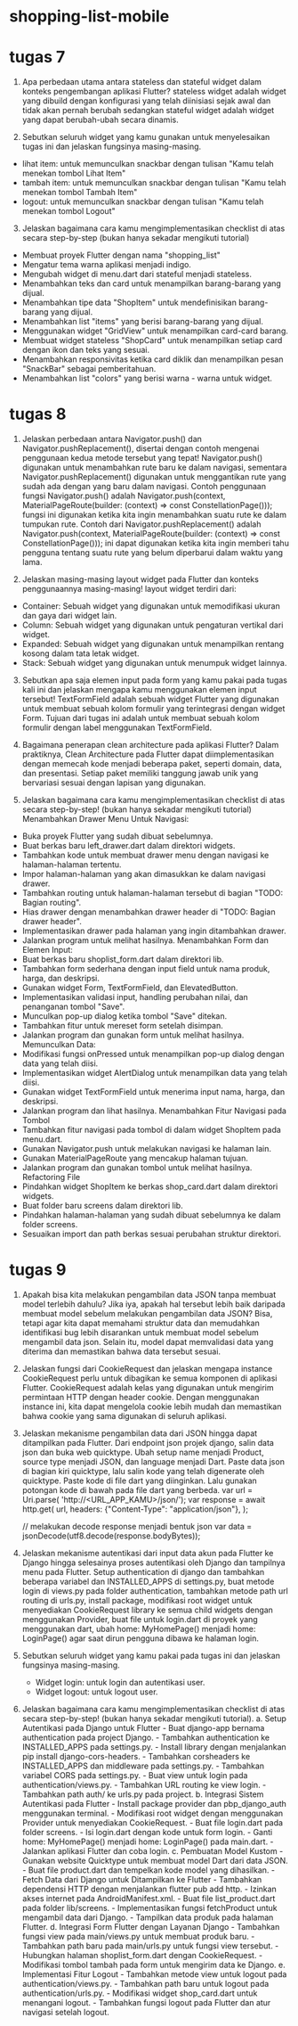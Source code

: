 # shopping-list-mobile

# tugas 7

1. Apa perbedaan utama antara stateless dan stateful widget dalam konteks pengembangan aplikasi Flutter?
stateless widget adalah widget yang dibuild dengan konfigurasi yang telah diinisiasi sejak awal dan tidak akan pernah berubah sedangkan stateful widget adalah widget yang dapat berubah-ubah secara dinamis.

2. Sebutkan seluruh widget yang kamu gunakan untuk menyelesaikan tugas ini dan jelaskan fungsinya masing-masing.
- lihat item: untuk memunculkan snackbar dengan tulisan "Kamu telah menekan tombol Lihat Item"
- tambah item: untuk memunculkan snackbar dengan tulisan "Kamu telah menekan tombol Tambah Item"
- logout: untuk memunculkan snackbar dengan tulisan "Kamu telah menekan tombol Logout"

3. Jelaskan bagaimana cara kamu mengimplementasikan checklist di atas secara step-by-step (bukan hanya sekadar mengikuti tutorial)
- Membuat proyek Flutter dengan nama "shopping_list"
- Mengatur tema warna aplikasi menjadi indigo.
- Mengubah widget di menu.dart dari stateful menjadi stateless.
- Menambahkan teks dan card untuk menampilkan barang-barang yang dijual.
- Menambahkan tipe data "ShopItem" untuk mendefinisikan barang-barang yang dijual.
- Menambahkan list "items" yang berisi barang-barang yang dijual.
- Menggunakan widget "GridView" untuk menampilkan card-card barang.
- Membuat widget stateless "ShopCard" untuk menampilkan setiap card dengan ikon dan teks yang sesuai.
- Menambahkan responsivitas ketika card diklik dan menampilkan pesan "SnackBar" sebagai pemberitahuan.
- Menambahkan list "colors" yang berisi warna - warna untuk widget.


# tugas 8

1. Jelaskan perbedaan antara Navigator.push() dan Navigator.pushReplacement(), disertai dengan contoh mengenai penggunaan kedua metode tersebut yang tepat!
Navigator.push() digunakan untuk menambahkan rute baru ke dalam navigasi, sementara Navigator.pushReplacement() digunakan untuk menggantikan rute yang sudah ada dengan yang baru dalam navigasi.
Contoh penggunaan fungsi Navigator.push() adalah Navigator.push(context, MaterialPageRoute(builder: (context) => const ConstellationPage())); fungsi ini digunakan ketika kita ingin menambahkan suatu rute ke dalam tumpukan rute.
Contoh dari Navigator.pushReplacement() adalah Navigator.push(context, MaterialPageRoute(builder: (context) => const ConstellationPage())); ini dapat digunakan ketika kita ingin memberi tahu pengguna tentang suatu rute yang belum diperbarui dalam waktu yang lama.

2. Jelaskan masing-masing layout widget pada Flutter dan konteks penggunaannya masing-masing!
layout widget terdiri dari:
- Container: Sebuah widget yang digunakan untuk memodifikasi ukuran dan gaya dari widget lain.
- Column: Sebuah widget yang digunakan untuk pengaturan vertikal dari widget.
- Expanded: Sebuah widget yang digunakan untuk menampilkan rentang kosong dalam tata letak widget.
- Stack: Sebuah widget yang digunakan untuk menumpuk widget lainnya.

3. Sebutkan apa saja elemen input pada form yang kamu pakai pada tugas kali ini dan jelaskan mengapa kamu menggunakan elemen input tersebut!
TextFormField adalah sebuah widget Flutter yang digunakan untuk membuat sebuah kolom formulir yang terintegrasi dengan widget Form.
Tujuan dari tugas ini adalah untuk membuat sebuah kolom formulir dengan label menggunakan TextFormField.

4. Bagaimana penerapan clean architecture pada aplikasi Flutter?
Dalam praktiknya, Clean Architecture pada Flutter dapat diimplementasikan dengan memecah kode menjadi beberapa paket, seperti domain, data, dan presentasi. Setiap paket memiliki tanggung jawab unik yang bervariasi sesuai dengan lapisan yang digunakan.

5. Jelaskan bagaimana cara kamu mengimplementasikan checklist di atas secara step-by-step! (bukan hanya sekadar mengikuti tutorial)
Menambahkan Drawer Menu Untuk Navigasi:
- Buka proyek Flutter yang sudah dibuat sebelumnya.
- Buat berkas baru left_drawer.dart dalam direktori widgets.
- Tambahkan kode untuk membuat drawer menu dengan navigasi ke halaman-halaman tertentu.
- Impor halaman-halaman yang akan dimasukkan ke dalam navigasi drawer.
- Tambahkan routing untuk halaman-halaman tersebut di bagian "TODO: Bagian routing".
- Hias drawer dengan menambahkan drawer header di "TODO: Bagian drawer header".
- Implementasikan drawer pada halaman yang ingin ditambahkan drawer.
- Jalankan program untuk melihat hasilnya.
Menambahkan Form dan Elemen Input:
- Buat berkas baru shoplist_form.dart dalam direktori lib.
- Tambahkan form sederhana dengan input field untuk nama produk, harga, dan deskripsi.
- Gunakan widget Form, TextFormField, dan ElevatedButton.
- Implementasikan validasi input, handling perubahan nilai, dan penanganan tombol "Save".
- Munculkan pop-up dialog ketika tombol "Save" ditekan.
- Tambahkan fitur untuk mereset form setelah disimpan.
- Jalankan program dan gunakan form untuk melihat hasilnya.
Memunculkan Data:
- Modifikasi fungsi onPressed untuk menampilkan pop-up dialog dengan data yang telah diisi.
- Implementasikan widget AlertDialog untuk menampilkan data yang telah diisi.
- Gunakan widget TextFormField untuk menerima input nama, harga, dan deskripsi.
- Jalankan program dan lihat hasilnya.
Menambahkan Fitur Navigasi pada Tombol
- Tambahkan fitur navigasi pada tombol di dalam widget ShopItem pada menu.dart.
- Gunakan Navigator.push untuk melakukan navigasi ke halaman lain.
- Gunakan MaterialPageRoute yang mencakup halaman tujuan.
- Jalankan program dan gunakan tombol untuk melihat hasilnya.
Refactoring File
- Pindahkan widget ShopItem ke berkas shop_card.dart dalam direktori widgets.
- Buat folder baru screens dalam direktori lib.
- Pindahkan halaman-halaman yang sudah dibuat sebelumnya ke dalam folder screens.
- Sesuaikan import dan path berkas sesuai perubahan struktur direktori.


# tugas 9

1. Apakah bisa kita melakukan pengambilan data JSON tanpa membuat model terlebih dahulu? Jika iya, apakah hal tersebut lebih baik daripada membuat model sebelum melakukan pengambilan data JSON?
Bisa, tetapi agar kita dapat memahami struktur data dan memudahkan identifikasi bug lebih disarankan untuk membuat model sebelum mengambil data json. Selain itu, model dapat memvalidasi data yang diterima dan memastikan bahwa data tersebut sesuai.

2. Jelaskan fungsi dari CookieRequest dan jelaskan mengapa instance CookieRequest perlu untuk dibagikan ke semua komponen di aplikasi Flutter.
CookieRequest adalah kelas yang digunakan untuk mengirim permintaan HTTP dengan header cookie. Dengan menggunakan instance ini, kita dapat mengelola cookie lebih mudah dan memastikan bahwa cookie yang sama digunakan di seluruh aplikasi.

3. Jelaskan mekanisme pengambilan data dari JSON hingga dapat ditampilkan pada Flutter.
Dari endpoint json projek django, salin data json dan buka web quicktype. Ubah setup name menjadi Product, source type menjadi JSON, dan language menjadi Dart. Paste data json di bagian kiri quicktype, lalu salin kode yang telah digenerate oleh quicktype. Paste kode di file dart yang diinginkan. Lalu gunakan potongan kode di bawah pada file dart yang berbeda.
    var url = Uri.parse(
        'http://<URL_APP_KAMU>/json/');
    var response = await http.get(
        url,
        headers: {"Content-Type": "application/json"},
    );

    // melakukan decode response menjadi bentuk json
    var data = jsonDecode(utf8.decode(response.bodyBytes));

4. Jelaskan mekanisme autentikasi dari input data akun pada Flutter ke Django hingga selesainya proses autentikasi oleh Django dan tampilnya menu pada Flutter.
Setup authentication di django dan tambahkan beberapa variabel dan INSTALLED_APPS di settings.py, buat metode login di views.py pada folder authentication, tambahkan metode path url routing di urls.py, install package, modifikasi root widget untuk menyediakan CookieRequest library ke semua child widgets dengan menggunakan Provider, buat file untuk login.dart di proyek yang menggunakan dart, ubah home: MyHomePage() menjadi home: LoginPage() agar saat dirun pengguna dibawa ke halaman login.

5. Sebutkan seluruh widget yang kamu pakai pada tugas ini dan jelaskan fungsinya masing-masing.
    - Widget login: untuk login dan autentikasi user.
    - Widget logout: untuk logout user.

6. Jelaskan bagaimana cara kamu mengimplementasikan checklist di atas secara step-by-step! (bukan hanya sekadar mengikuti tutorial).
    a. Setup Autentikasi pada Django untuk Flutter
       - Buat django-app bernama authentication pada project Django.
       - Tambahkan authentication ke INSTALLED_APPS pada settings.py.
       - Install library dengan menjalankan pip install django-cors-headers.
       - Tambahkan corsheaders ke INSTALLED_APPS dan middleware pada settings.py.
       - Tambahkan variabel CORS pada settings.py.
       - Buat view untuk login pada authentication/views.py.
       - Tambahkan URL routing ke view login.
       - Tambahkan path auth/ ke urls.py pada project.
    b. Integrasi Sistem Autentikasi pada Flutter
       - Install package provider dan pbp_django_auth menggunakan terminal.
       - Modifikasi root widget dengan menggunakan Provider untuk menyediakan CookieRequest.
       - Buat file login.dart pada folder screens.
       - Isi login.dart dengan kode untuk form login.
       - Ganti home: MyHomePage() menjadi home: LoginPage() pada main.dart.
       - Jalankan aplikasi Flutter dan coba login.
    c. Pembuatan Model Kustom
       - Gunakan website Quicktype untuk membuat model Dart dari data JSON.
       - Buat file product.dart dan tempelkan kode model yang dihasilkan.
       - Fetch Data dari Django untuk Ditampilkan ke Flutter
       - Tambahkan dependensi HTTP dengan menjalankan flutter pub add http.
       - Izinkan akses internet pada AndroidManifest.xml.
       - Buat file list_product.dart pada folder lib/screens.
       - Implementasikan fungsi fetchProduct untuk mengambil data dari Django.
       - Tampilkan data produk pada halaman Flutter.
    d. Integrasi Form Flutter dengan Layanan Django
       - Tambahkan fungsi view pada main/views.py untuk membuat produk baru.
       - Tambahkan path baru pada main/urls.py untuk fungsi view tersebut.
       - Hubungkan halaman shoplist_form.dart dengan CookieRequest.
       - Modifikasi tombol tambah pada form untuk mengirim data ke Django.
    e. Implementasi Fitur Logout
       - Tambahkan metode view untuk logout pada authentication/views.py.
       - Tambahkan path baru untuk logout pada authentication/urls.py.
       - Modifikasi widget shop_card.dart untuk menangani logout.
       - Tambahkan fungsi logout pada Flutter dan atur navigasi setelah logout.